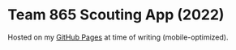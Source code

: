 # Team 865 Scouting App (2022)

Hosted on my [GitHub Pages](https://pearcebasmanm.github.io/) at time of writing (mobile-optimized).
